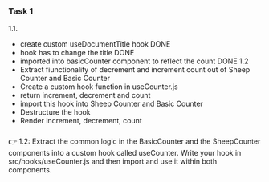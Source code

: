 ### Task 1 
1.1.
- create custom useDocumentTitle hook DONE
- hook has to change the title DONE 
- imported into basicCounter component to reflect the count DONE
1.2
- Extract fiunctionality of decrement and increment count out of Sheep Counter and Basic Counter
- Create a custom hook function in useCounter.js
- return increment, decrement and count
- import this hook into Sheep Counter and Basic Counter
- Destructure the hook
- Render increment, decrement, count 
### 



👉 1.2: Extract the common logic in the BasicCounter and the SheepCounter components into a custom hook called useCounter. Write your hook in src/hooks/useCounter.js and then import and use it within both components.